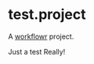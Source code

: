 # test.project

A [workflowr][] project.

[workflowr]: https://github.com/workflowr/workflowr


Just a test
Really!


